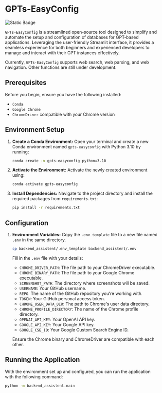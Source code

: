 # GPTs-EasyConfig
![Static Badge](https://img.shields.io/badge/license-MIT-blue)

`GPTs-EasyConfig` is a streamlined open-source tool designed to simplify and automate the setup and configuration of databases for GPT-based applications. Leveraging the user-friendly Streamlit interface, it provides a seamless experience for both beginners and experienced developers to manage and interact with their GPT instances effectively.

Currently, `GPTs-EasyConfig` supports web search, web parsing, and web navigation. Other functions are still under development.

## Prerequisites

Before you begin, ensure you have the following installed:
- `Conda`
- `Google Chrome`
- `ChromeDriver` compatible with your Chrome version

## Environment Setup

1. **Create a Conda Environment:**
   Open your terminal and create a new Conda environment named `gpts-easyconfig` with Python 3.10 by running:

   ```bash
   conda create -n gpts-easyconfig python=3.10
   ```

2. **Activate the Environment:**
   Activate the newly created environment using:

   ```bash
   conda activate gpts-easyconfig
   ```

3. **Install Dependencies:**
   Navigate to the project directory and install the required packages from `requirements.txt`:

   ```bash
   pip install -r requirements.txt
   ```

## Configuration

1. **Environment Variables:**
   Copy the `.env_template` file to a new file named `.env` in the same directory.

   ```bash
   cp backend_assistent/.env_template backend_assistent/.env
   ```

   Fill in the `.env` file with your details:
   - `CHROME_DRIVER_PATH`: The file path to your ChromeDriver executable.
   - `CHROME_BINARY_PATH`: The file path to your Google Chrome executable.
   - `SCREENSHOT_PATH`: The directory where screenshots will be saved.
   - `USERNAME`: Your GitHub username.
   - `REPO`: The name of the GitHub repository you're working with.
   - `TOKEN`: Your GitHub personal access token.
   - `CHROME_USER_DATA_DIR`: The path to Chrome's user data directory.
   - `CHROME_PROFILE_DIRECTORY`: The name of the Chrome profile directory.
   - `OPENAI_API_KEY`: Your OpenAI API key.
   - `GOOGLE_API_KEY`: Your Google API key.
   - `GOOGLE_CSE_ID`: Your Google Custom Search Engine ID.

   Ensure the Chrome binary and ChromeDriver are compatible with each other.

## Running the Application

With the environment set up and configured, you can run the application with the following command:

```bash
python -m backend_assistent.main
```

